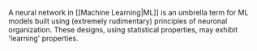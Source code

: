 A neural network in [[Machine Learning|ML]] is an umbrella term for ML models built using (extremely rudimentary) principles of neuronal organization. These designs, using statistical properties, may exhibit 'learning' properties.